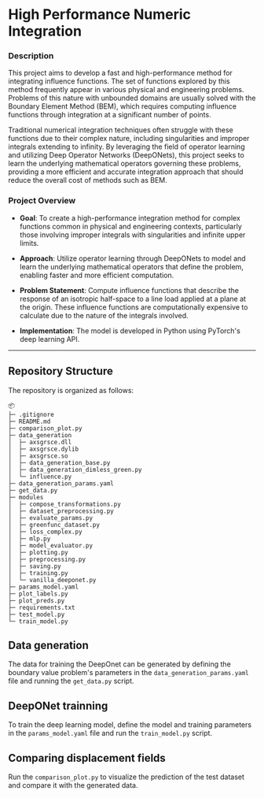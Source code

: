 # High Performance Numeric Integration

### Description

This project aims to develop a fast and high-performance method for integrating influence functions. The set of functions explored by this method frequently appear in various physical and engineering problems. Problems of this nature with unbounded domains are usually solved with the Boundary Element Method (BEM), which requires computing influence functions through integration at a significant number of points.

Traditional numerical integration techniques often struggle with these functions due to their complex nature, including singularities and improper integrals extending to infinity. By leveraging the field of operator learning and utilizing Deep Operator Networks (DeepONets), this project seeks to learn the underlying mathematical operators governing these problems, providing a more efficient and accurate integration approach that should reduce the overall cost of methods such as BEM.

### Project Overview

- **Goal**: To create a high-performance integration method for complex functions common in physical and engineering contexts, particularly those involving improper integrals with singularities and infinite upper limits.

- **Approach**: Utilize operator learning through DeepONets to model and learn the underlying mathematical operators that define the problem, enabling faster and more efficient computation.

- **Problem Statement**: Compute influence functions that describe the response of an isotropic half-space to a line load applied at a plane at the origin. These influence functions are computationally expensive to calculate due to the nature of the integrals involved.
  
- **Implementation**: The model is developed in Python using PyTorch's deep learning API.

---

## Repository Structure

The repository is organized as follows:
```
📦 
├─ .gitignore
├─ README.md
├─ comparison_plot.py
├─ data_generation
│  ├─ axsgrsce.dll
│  ├─ axsgrsce.dylib
│  ├─ axsgrsce.so
│  ├─ data_generation_base.py
│  ├─ data_generation_dimless_green.py
│  └─ influence.py
├─ data_generation_params.yaml
├─ get_data.py
├─ modules
│  ├─ compose_transformations.py
│  ├─ dataset_preprocessing.py
│  ├─ evaluate_params.py
│  ├─ greenfunc_dataset.py
│  ├─ loss_complex.py
│  ├─ mlp.py
│  ├─ model_evaluator.py
│  ├─ plotting.py
│  ├─ preprocessing.py
│  ├─ saving.py
│  ├─ training.py
│  └─ vanilla_deeponet.py
├─ params_model.yaml
├─ plot_labels.py
├─ plot_preds.py
├─ requirements.txt
├─ test_model.py
└─ train_model.py
```

## Data generation

The data for training the DeepOnet can be generated by defining the boundary value problem's parameters in the ```data_generation_params.yaml``` file and running the ```get_data.py``` script.


## DeepONet trainning

To train the deep learning model, define the model and training parameters in the ```params_model.yaml``` file and run the ```train_model.py``` script.

## Comparing displacement fields

Run the ```comparison_plot.py``` to visualize the prediction of the test dataset and compare it with the generated data.